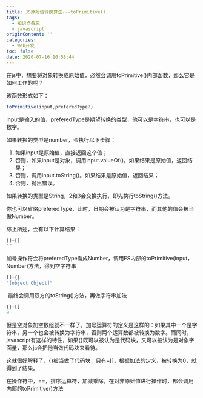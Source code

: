 ```yaml
---
title: JS原始值转换算法---toPrimitive()
tags:
  - 知识点备忘
  - javascript
originContent: ''
categories:
  - Web开发
toc: false
date: 2020-07-16 10:58:44
---
```


在js中，想要将对象转换成原始值，必然会调用toPrimitive()内部函数，那么它是如何工作的呢？

该函数形式如下：

```javascript
toPrimitive(input,preferedType?)
```

input是输入的值，preferedType是期望转换的类型，他可以是字符串，也可以是数字。

如果转换的类型是number，会执行以下步骤：

1. 如果input是原始值，直接返回这个值；
2. 否则，如果input是对象，调用input.valueOf()，如果结果是原始值，返回结果；
3. 否则，调用input.toString()。如果结果是原始值，返回结果；
4. 否则，抛出错误。

如果转换的类型是String，2和3会交换执行，即先执行toString()方法。

你也可以省略preferedType，此时，日期会被认为是字符串，而其他的值会被当做Number。

综上所述，会有以下计算结果：
```javascript
[]+[]
""
```

加号操作符会将preferedType看成Number，调用ES内部的toPrimitive(input，Number)方法，得到空字符串

```javascript
[]+{}
"[object Object]"
```
 最终会调用双方的toString()方法，再做字符串加法
```javascript
{}+[]
0
```
但是空对象加空数组就不一样了，加号运算符的定义是这样的：如果其中一个是字符串，另一个也会被转换为字符串，否则两个运算数都被转换为数字。而同时，javascript有这样的特性，如果{}既可以被认为是代码块，又可以被认为是对象字面量，那么js会把他当做代码块来看待。

这就很好解释了，{}被当做了代码块，只有+[]，根据加法的定义，被转换为0，就得到了结果。

在操作符中，==，排序运算符，加减乘除，在对非原始值进行操作时，都会调用内部的toPrimitive()方法